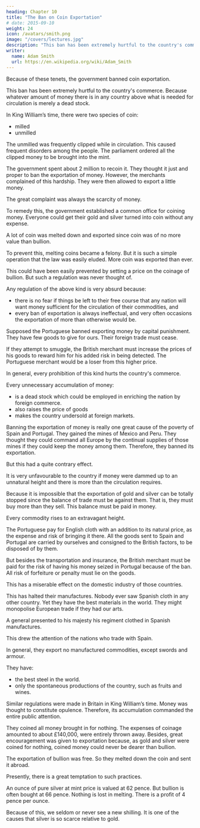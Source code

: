 ```yaml
---
heading: Chapter 10
title: "The Ban on Coin Exportation"
# date: 2015-09-10
weight: 24
icon: /avatars/smith.png
image: "/covers/lectures.jpg"
description: "This ban has been extremely hurtful to the country's commerce"
writer:
  name: Adam Smith
  url: https://en.wikipedia.org/wiki/Adam_Smith
---
```




Because of these tenets, the government banned coin exportation.

This ban has been extremely hurtful to the country's commerce. Because whatever amount of money there is in any country above what is needed for circulation is merely a dead stock.

In King William’s time, there were two species of coin:
- milled
- unmilled

The unmilled was frequently clipped while in circulation. This caused frequent disorders among the people. The parliament ordered all the clipped money to be brought into the mint.

The government spent about 2 million to recoin it. They thought it just and proper to ban the exportation of money. However, the merchants complained of this hardship. They were then allowed to export a little money.

The great complaint was always the scarcity of money.

To remedy this, the government established a common office for coining money.
Everyone could get their gold and silver turned into coin without any expense.

A lot of coin was melted down and exported since coin was of no more value than bullion.

To prevent this, melting coins became a felony.
But it is such a simple operation that the law was easily eluded.
More coin was exported than ever.

This could have been easily prevented by setting a price on the coinage of bullion. But such a regulation was never thought of.

Any regulation of the above kind is very absurd because:
- there is no fear if things be left to their free course that any nation will want money sufficient for the circulation of their commodities, and
- every ban of exportation is always ineffectual, and very often occasions the exportation of more than otherwise would be.

Supposed the Portuguese banned exporting money by capital punishment. They have few goods to give for ours. Their foreign trade must cease.

If they attempt to smuggle, the British merchant must increase the prices of his goods to reward him for his added risk in being detected. The Portuguese merchant would be a loser from this higher price.

In general, every prohibition of this kind hurts the country's commerce.

Every unnecessary accumulation of money:
- is a dead stock which could be employed in enriching the nation by foreign commerce.
- also raises the price of goods
- makes the country undersold at foreign markets.

Banning the exportation of money is really one great cause of the poverty of Spain and Portugal. They gained the mines of Mexico and Peru. They thought they could command all Europe by the continual supplies of those mines if they could keep the money among them. Therefore, they banned its exportation.

But this had a quite contrary effect.

It is very unfavourable to the country if money were dammed up to an unnatural height and there is more than the circulation requires.

Because it is impossible that the exportation of gold and silver can be totally stopped since the balance of trade must be against them. That is, they must buy more than they sell. This balance must be paid in money.

Every commodity rises to an extravagant height.

The Portuguese pay for English cloth with an addition to its natural price, as the expense and risk of bringing it there.
All the goods sent to Spain and Portugal are carried by ourselves and consigned to the British factors, to be disposed of by them.

But besides the transportation and insurance, the British merchant must be paid for the risk of having his money seized in Portugal because of the ban.
All risk of forfeiture or penalty must lie on the goods.

This has a miserable effect on the domestic industry of those countries.

This has halted their manufactures.
Nobody ever saw Spanish cloth in any other country.
Yet they have the best materials in the world.
They might monopolise European trade if they had our arts.

A general presented to his majesty his regiment clothed in Spanish manufactures.

This drew the attention of the nations who trade with Spain.

In general, they export no manufactured commodities, except swords and armour.

They have:
- the best steel in the world.
- only the spontaneous productions of the country, such as fruits and wines.

Similar regulations were made in Britain in King William’s time. Money was thought to constitute opulence. Therefore, its accumulation commanded the entire public attention.

They coined all money brought in for nothing. The expenses of coinage amounted to about £140,000, were entirely thrown away. Besides, great encouragement was given to exportation because, as gold and silver were coined for nothing, coined money could never be dearer than bullion.

The exportation of bullion was free. So they melted down the coin and sent it abroad.

Presently, there is a great temptation to such practices.

An ounce of pure silver at mint price is valued at 62 pence. But bullion is often bought at 66 pence. Nothing is lost in melting. There is a profit of 4 pence per ounce.

Because of this, we seldom or never see a new shilling. It is one of the causes that silver is so scarce relative to gold.

